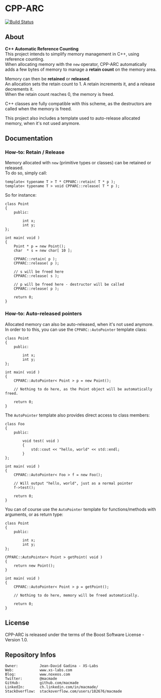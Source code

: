 CPP-ARC
=======

[![Build Status](https://img.shields.io/travis/macmade/CPP-ARC.svg?branch=master&style=flat)](https://travis-ci.org/macmade/CPP-ARC)

About
-----

**C++ Automatic Reference Counting**  
This project intends to simplify memory management in C++, using reference counting.  
When allocating memory with the `new` operator, CPP-ARC automatically adds a few bytes of memory to manage a **retain count** on the memory area.

Memory can then be **retained** or **released**.  
An allocation sets the retain count to 1. A retain increments it, and a release decrements it.  
When the retain count reaches 0, the memory is freed.

C++ classes are fully compatible with this scheme, as the destructors are called when the memory is freed.

This project also includes a template used to auto-release allocated memory, when it's not used anymore.

Documentation
-------------

### How-to: Retain / Release

Memory allocated with `new` (primitive types or classes) can be retained or released.  
To do so, simply call:

    template< typename T > T * CPPARC::retain( T * p );
    template< typename T > void CPPARC::release( T * p );

So for instance:

    class Point
    {
    	public:
    		
			int x;
			int y;
    };
    
	int main( void )
	{
		Point * p = new Point();
		char  * s = new char[ 10 ];
		
		CPPARC::retain( p );
		CPPARC::release( p );
		
		// s will be freed here
		CPPARC::release( s );
		
		// p will be freed here - destructor will be called
		CPPARC::release( p );
		
		return 0;
	}

### How-to: Auto-released pointers

Allocated memory can also be auto-released, when it's not used anymore.  
In order to to this, you can use the `CPPARC::AutoPointer` template class:

    class Point
    {
    	public:
    		
			int x;
			int y;
    };

	int main( void )
	{
		CPPARC::AutoPointer< Point > p = new Point();
		
		// Nothing to do here, as the Point object will be automatically freed.
		
		return 0;
	}
	
The `AutoPointer` template also provides direct access to class members:

    class Foo
    {
    	public:
    		
			void test( void )
			{
				std::cout << "hello, world" << std::endl;
			}
    };

	int main( void )
	{
		CPPARC::AutoPointer< Foo > f = new Foo();
		
		// Will output "hello, world", just as a normal pointer
		f->test();
		
		return 0;
	}
	
You can of course use the `AutoPointer` template for functions/methods with arguments, or as return type:

    class Point
    {
    	public:
    		
			int x;
			int y;
    };
    
	CPPARC::AutoPointer< Point > getPoint( void )
	{
		return new Point();
	}
	
	int main( void )
	{
		CPPARC::AutoPointer< Point > p = getPoint();
		
		// Nothing to do here, memory will be freed automatically.
		
		return 0;
	}

License
-------

CPP-ARC is released under the terms of the Boost Software License - Version 1.0.

Repository Infos
----------------

    Owner:			Jean-David Gadina - XS-Labs
    Web:			www.xs-labs.com
    Blog:			www.noxeos.com
    Twitter:		@macmade
    GitHub:			github.com/macmade
    LinkedIn:		ch.linkedin.com/in/macmade/
    StackOverflow:	stackoverflow.com/users/182676/macmade
